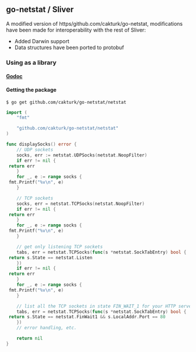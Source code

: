 ## go-netstat / Sliver

A modified version of https/github.com/cakturk/go-netstat, modifications have been made for interoperability with the rest of Sliver:
* Added Darwin support
* Data structures have been ported to protobuf


### Using as a library
#### [Godoc](https/godoc.org/github.com/cakturk/go-netstat/netstat)
#### Getting the package
```
$ go get github.com/cakturk/go-netstat/netstat
```

```go
import (
	"fmt"

	"github.com/cakturk/go-netstat/netstat"
)

func displaySocks() error {
	// UDP sockets
	socks, err := netstat.UDPSocks(netstat.NoopFilter)
	if err != nil {
 return err
	}
	for _, e := range socks {
 fmt.Printf("%v\n", e)
	}

	// TCP sockets
	socks, err = netstat.TCPSocks(netstat.NoopFilter)
	if err != nil {
 return err
	}
	for _, e := range socks {
 fmt.Printf("%v\n", e)
	}

	// get only listening TCP sockets
	tabs, err = netstat.TCPSocks(func(s *netstat.SockTabEntry) bool {
 return s.State == netstat.Listen
	})
	if err != nil {
 return err
	}
	for _, e := range socks {
 fmt.Printf("%v\n", e)
	}

	// list all the TCP sockets in state FIN_WAIT_1 for your HTTP server
	tabs, err = netstat.TCPSocks(func(s *netstat.SockTabEntry) bool {
 return s.State == netstat.FinWait1 && s.LocalAddr.Port == 80
	})
	// error handling, etc.

	return nil
}
```
